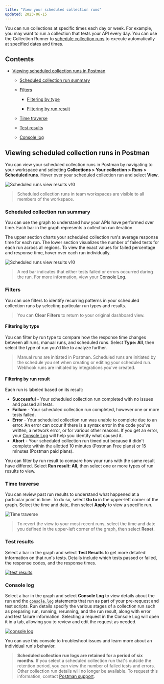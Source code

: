 ```yaml
---
title: "View your scheduled collection runs"
updated: 2023-06-15
---
```


You can run collections at specific times each day or week. For example, you may want to run a collection that tests your API every day. You can use the Collection Runner to [schedule collection runs](/docs/collections/running-collections/scheduling-collection-runs/) to execute automatically at specified dates and times.

## Contents

* [Viewing scheduled collection runs in Postman](#viewing-scheduled-collection-runs-in-postman)

    * [Scheduled collection run summary](#scheduled-collection-run-summary)

    * [Filters](#filters)

        * [Filtering by type](#filtering-by-type)

        * [Filtering by run result](#filtering-by-run-result)

    * [Time traverse](#time-traverse)

    * [Test results](#test-results)

    * [Console log](#console-log)

## Viewing scheduled collection runs in Postman

You can view your scheduled collection runs in Postman by navigating to your workspace and selecting **Collections > Your collection > Runs > Scheduled runs**. Hover over your scheduled collection run and select **View**.

![Scheduled runs view results v10](https://assets.postman.com/postman-docs/v10/scr-hover-select-view-1-v10-13a.jpg)

> Scheduled collection runs in team workspaces are visible to all members of the workspace.

### Scheduled collection run summary

You can use the graph to understand how your APIs have performed over time. Each bar in the graph represents a collection run iteration.

The upper section charts your scheduled collection run's average response time for each run. The lower section visualizes the number of failed tests for each run across all regions. To view the exact values for failed percentage and response time, hover over each run individually.

![Scheduled runs view results v10](https://assets.postman.com/postman-docs/v10/view-scheduled-run-results-2-v10.jpg)

> A red bar indicates that either tests failed or errors occurred during the run. For more information, view your [Console Log](#console-log).

### Filters

You can use filters to identify recurring patterns in your scheduled collection runs by selecting particular run types and results.

> You can **Clear Filters** to return to your original dashboard view.

#### Filtering by type

You can filter by run type to compare how the response time changes between all runs, manual runs, and scheduled runs. Select **Type: All**, then select the type of run you'd like to analyze further.

> Manual runs are initiated in Postman. Scheduled runs are initiated by the schedule you set when creating or editing your scheduled run. Webhook runs are initiated by integrations you've created.

#### Filtering by run result

Each run is labeled based on its result:

* **Successful** - Your scheduled collection run completed with no issues and passed all tests.
* **Failure** - Your scheduled collection run completed, however one or more tests failed.
* **Error** - Your scheduled collection run was unable to complete due to an error. An error can occur if there is a syntax error in the code you've written, a network error, or for various other reasons. If you get an error, your [Console Log](#console-log) will help you identify what caused it.
* **Abort** - Your scheduled collection run timed out because it didn't complete within the allotted 10 minutes (Postman Free plans) or 15 minutes (Postman paid plans).

You can filter by run result to compare how your runs with the same result have differed. Select **Run result: All**, then select one or more types of run results to view.

### Time traverse

You can review past run results to understand what happened at a particular point in time. To do so, select **Go to** in the upper-left corner of the graph. Select the time and date, then select **Apply** to view a specific run.

![Time traverse](https://assets.postman.com/postman-docs/v10/scr-time-traverse-v10.jpg)

> To revert the view to your most recent runs, select the time and date you defined in the upper-left corner of the graph, then select **Reset**.

### Test results

Select a bar in the graph and select **Test Results** to get more detailed information on that run's tests. Details include which tests passed or failed, the response codes, and the response times.

[![test results](https://assets.postman.com/postman-docs/v10/scr-view-test-results-v10.jpg)](https://assets.postman.com/postman-docs/scr-view-test-results-v10.jpg)

### Console log

Select a bar in the graph and select **Console Log** to view details about the run and the [`console.log`](/docs/sending-requests/troubleshooting-api-requests/) statements that run as part of your pre-request and test scripts. Run details specify the various stages of a collection run such as preparing run, running, rerunning, and the run result, along with error and test failure information. Selecting a request in the Console Log will open it in a tab, allowing you to review and edit the request as needed.

[![console log](https://assets.postman.com/postman-docs/v10/scr-view-console-log-v10.jpg)](https://assets.postman.com/postman-docs/v10/scr-view-console-log-v10.jpg)

You can use this console to troubleshoot issues and learn more about an individual run's behavior.

> **Scheduled collection run logs are retained for a period of six months.** If you select a scheduled collection run that's outside the retention period, you can view the number of failed tests and errors. Other collection run details will no longer be available. To request this information, contact [Postman support](https://www.postman.com/support/).
